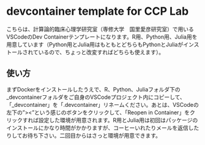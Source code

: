 # devcontainer template for CCP Lab

こちらは、計算論的臨床心理学研究室（専修大学　国里愛彦研究室）で用いるVSCodeのDev Containerテンプレートになります。R用、Python用、Julia用を用意しています（Python用とJulia用はもともとどちらもPythonとJuliaがインストールされているので、ちょっと改変すればどちらも使えます）。

## 使い方

まずDockerをインストールしたうえで、R、Python、Juliaフォルダ下の_devcontainerフォルダをご自身のVSCodeプロジェクト内にコピーして、「_devcontainer」を「.devcontainer」リネームください。あとは、VSCodeの左下の”><”という感じのボタンをクリックして、「Reopen in Container」をクリックすれば設定した環境が用意されます。R用とJulia用は初回はパッケージのインストールにかなり時間がかかりますが、コーヒーいれたりメールを返信したりしてお待ち下さい。二回目からはさっと環境が用意できます。
